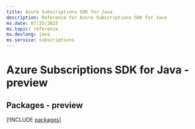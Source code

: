 ```yaml
---
title: Azure Subscriptions SDK for Java
description: Reference for Azure Subscriptions SDK for Java
ms.date: 07/25/2025
ms.topic: reference
ms.devlang: java
ms.service: subscriptions
---
```

# Azure Subscriptions SDK for Java - preview
## Packages - preview
[!INCLUDE [packages](subscriptions-index.md)]